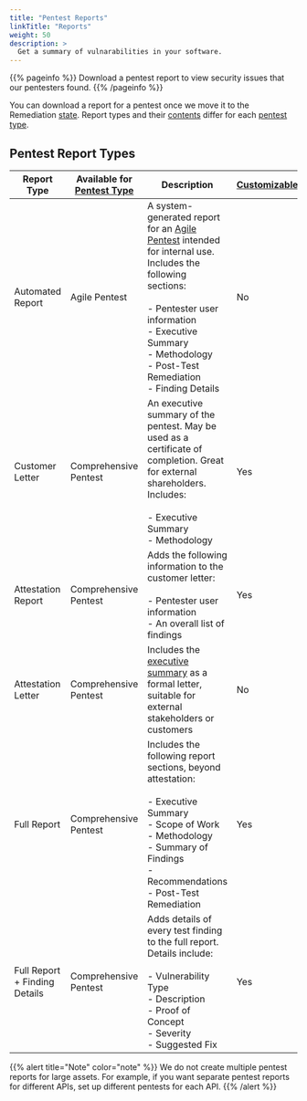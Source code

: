 ```yaml
---
title: "Pentest Reports"
linkTitle: "Reports"
weight: 50
description: >
  Get a summary of vulnarabilities in your software.
---
```


{{% pageinfo %}}
Download a pentest report to view security issues that our pentesters found.
{{% /pageinfo %}}

You can download a report for a pentest once we move it to the Remediation [state](/penteststates/). Report types and their [contents](/platform-deep-dive/pentests/reports/report-contents/) differ for each [pentest type](/platform-deep-dive/pentests/pentest-types/).

## Pentest Report Types

| Report Type | Available for [Pentest Type](/platform-deep-dive/pentests/pentest-types/) | Description | [Customizable](/platform-deep-dive/pentests/reports/customize-report/) |
|-----|-----|-----|-----|
| Automated Report | Agile Pentest | A system-generated report for an [Agile Pentest](/getting-started/glossary/#agile-pentest) intended for internal use. Includes the following sections:<br><br>- Pentester user information<br>- Executive Summary<br>- Methodology<br>- Post-Test Remediation<br>- Finding Details | No |
| Customer Letter | Comprehensive Pentest | An executive summary of the pentest. May be used as a certificate of completion. Great for external shareholders. Includes:<br>  <br>- Executive Summary <br>- Methodology | Yes |
| Attestation Report | Comprehensive Pentest | Adds the following information to the customer letter: <br> <br>- Pentester user information <br>- An overall list of findings                                                                     | Yes |
| Attestation Letter | Comprehensive Pentest | Includes the [executive summary](./report-contents/#executive-summary) as a formal letter, suitable for external stakeholders or customers                                                                     | No |
| Full Report | Comprehensive Pentest | Includes the following report sections, beyond attestation:<br>  <br>- Executive Summary <br>- Scope of Work <br>- Methodology <br>- Summary of Findings <br>- Recommendations <br>- Post-Test Remediation     | Yes |
| Full Report + Finding Details | Comprehensive Pentest | Adds details of every test finding to the full report. Details include:<br>  <br>- Vulnerability Type <br>- Description <br>- Proof of Concept <br>- Severity <br>- Suggested Fix     | Yes |

{{% alert title="Note" color="note" %}}
We do not create multiple pentest reports for large assets. For example, if you want separate pentest reports for different APIs, set up different pentests for each API.
{{% /alert %}}
